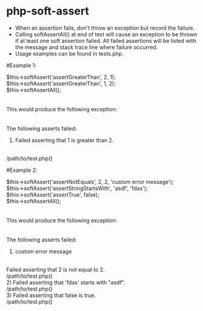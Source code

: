 # php-soft-assert

- When an assertion fails, don't throw an exception but record the failure.
- Calling softAssertAll() at end of test will cause an exception to be thrown if at least one soft assertion failed.  All failed assertions will be listed with the message and stack trace line where failure occurred.
- Usage examples can be found in tests.php.



#Example 1:

$this->softAssert('assertGreaterThan', 2, 1);
<br>
$this->softAssert('assertGreaterThan', 1, 2);
<br>
$this->softAssertAll();
<br>
<br>
<br>
This would produce the following exception:
<br>
<br>
<br>
The following asserts failed:
<br>
1) Failed asserting that 1 is greater than 2.
<br>
 /path/to/test.php(<line #>)



#Example 2:
 
$this->softAssert('assertNotEquals', 2, 2, 'custom error message');
<br>
$this->softAssert('assertStringStartsWith', 'asdf', 'fdas');
<br>
$this->softAssert('assertTrue', false);
<br>
$this->softAssertAll();
<br>
<br>
<br>
This would produce the following exception:
<br>
<br>
<br>
The following asserts failed:
<br>
1) custom error message
<br>
Failed asserting that 2 is not equal to 2.
<br>
/path/to/test.php(<line #>)
<br>
2) Failed asserting that 'fdas' starts with "asdf".
<br>
/path/to/test.php(<line #>)
<br>
3) Failed asserting that false is true.
<br>
/path/to/test.php(<line #>)
<br>